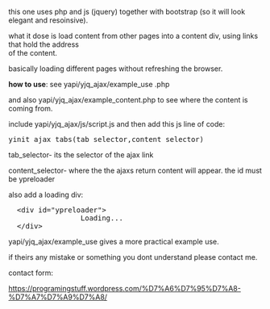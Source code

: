 this one uses php and js (jquery) together with bootstrap (so it will look elegant and resoinsive).

what it dose is load content from other pages into  a content div, using links that hold the address
<br>of the content.<br>

basically loading different pages without refreshing the browser.


<b>how to use</b>: see yapi/yjq_ajax/example_use .php<br>

and also yapi/yjq_ajax/example_content.php to see where the content is coming from.

include yapi/yjq_ajax/js/script.js
and then add this js line of code:

<pre>
yinit_ajax_tabs(tab_selector,content_selector)
</pre>
tab_selector- its the selector of the ajax link

content_selector- where the the ajaxs return content will appear.
the id must be ypreloader 

also add a loading div:
<pre>
  &ltdiv id="ypreloader"&gt
				 Loading...				
  &lt/div&gt
</pre>

yapi/yjq_ajax/example_use gives a more practical example use.

if theirs any mistake or something you dont understand please contact me.

contact form:

https://programingstuff.wordpress.com/%D7%A6%D7%95%D7%A8-%D7%A7%D7%A9%D7%A8/



